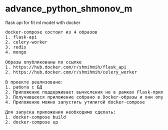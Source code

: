 # advance_python_shmonov_m
flask api for fit ml model with docker 
<pre>
docker-compose состоит из 4 образов
1. flask-api
2. celery-worker
3. redis
4. mongo

Образы опубликованы по ссылке 
1. https://hub.docker.com/r/shmihmih/flask_api
2. https://hub.docker.com/r/shmihmih/celery_worker

В проекте реализовано:
1. работа с БД 
2. Приложение поддерживает вычисления не в рамках Flask-приложения
3. Получившееся приложение собрано в Docker-образы и они опубликованы в DockerHub
4. Приложение можно запустить утилитой docker-compose

Для запуска приложения необходимо сделать:
1. docker-compose build
2. docker-compose up
</pre>


